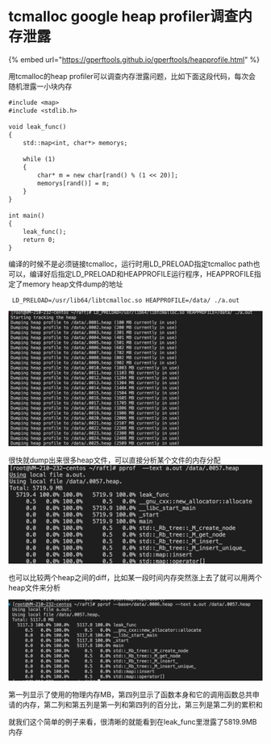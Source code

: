 # tcmalloc google heap profiler调查内存泄露

{% embed url="https://gperftools.github.io/gperftools/heapprofile.html" %}

用tcmalloc的heap profiler可以调查内存泄露问题，比如下面这段代码，每次会随机泄露一小块内存

<pre class="language-cpp"><code class="lang-cpp">#include &#x3C;map>
#include &#x3C;stdlib.h>

void leak_func()
{
    std::map&#x3C;int, char*> memorys;
<strong>    
</strong>    while (1)
    {
        char* m = new char[rand() % (1 &#x3C;&#x3C; 20)];
        memorys[rand()] = m;
    }
}

int main()
{
    leak_func();
    return 0;
}
</code></pre>

编译的时候不是必须链接tcmalloc，运行时用LD\_PRELOAD指定tcmalloc path也可以，编译好后指定LD\_PRELOAD和HEAPPROFILE运行程序，HEAPPROFILE指定了memory heap文件dump的地址

```
 LD_PRELOAD=/usr/lib64/libtcmalloc.so HEAPPROFILE=/data/ ./a.out
```

![](<../.gitbook/assets/image (1) (1) (1) (1) (1) (1) (1) (1) (1).png>)

很快就dump出来很多heap文件，可以直接分析某个文件的内存分配\
![](<../.gitbook/assets/image (2) (1) (1) (1) (1) (1).png>)

也可以比较两个heap之间的diff，比如某一段时间内存突然涨上去了就可以用两个heap文件来分析

![](<../.gitbook/assets/image (3) (1) (1).png>)

第一列显示了使用的物理内存MB，第四列显示了函数本身和它的调用函数总共申请的内存，第二列和第五列是第一列和第四列的百分比，第三列是第二列的累积和

就我们这个简单的例子来看，很清晰的就能看到在leak\_func里泄露了5819.9MB内存
